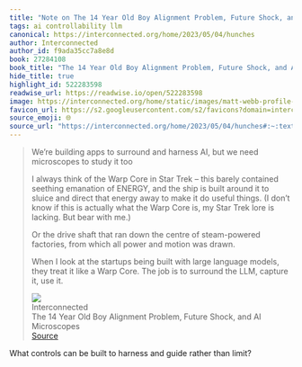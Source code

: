 ```yaml
---
title: "Note on The 14 Year Old Boy Alignment Problem, Future Shock, and AI Microscopes via Interconnected"
tags: ai controllability llm
canonical: https://interconnected.org/home/2023/05/04/hunches
author: Interconnected
author_id: f9ada35cc7a8e8d
book: 27284108
book_title: "The 14 Year Old Boy Alignment Problem, Future Shock, and AI Microscopes"
hide_title: true
highlight_id: 522283598
readwise_url: https://readwise.io/open/522283598
image: https://interconnected.org/home/static/images/matt-webb-profile-square-small.jpg?v=1
favicon_url: https://s2.googleusercontent.com/s2/favicons?domain=interconnected.org
source_emoji: 🌐
source_url: "https://interconnected.org/home/2023/05/04/hunches#:~:text=We%E2%80%99re%20building%20apps,it%2C%20use%20it."
---
```


> We’re building apps to surround and harness AI, but we need microscopes to study it too
> 
> I always think of the Warp Core in Star Trek – this barely contained seething emanation of ENERGY, and the ship is built around it to sluice and direct that energy away to make it do useful things. (I don’t know if this is actually what the Warp Core is, my Star Trek lore is lacking. But bear with me.)
> 
> Or the drive shaft that ran down the centre of steam-powered factories, from which all power and motion was drawn.
> 
> When I look at the startups being built with large language models, they treat it like a Warp Core. The job is to surround the LLM, capture it, use it.
> <div class="quoteback-footer"><div class="quoteback-avatar"><img class="mini-favicon" src="https://s2.googleusercontent.com/s2/favicons?domain=interconnected.org"></div><div class="quoteback-metadata"><div class="metadata-inner"><span style="display:none">FROM:</span><div aria-label="Interconnected" class="quoteback-author"> Interconnected</div><div aria-label="The 14 Year Old Boy Alignment Problem, Future Shock, and AI Microscopes" class="quoteback-title"> The 14 Year Old Boy Alignment Problem, Future Shock, and AI Microscopes</div></div></div><div class="quoteback-backlink"><a target="_blank" aria-label="go to the full text of this quotation" rel="noopener" href="https://interconnected.org/home/2023/05/04/hunches#:~:text=We%E2%80%99re%20building%20apps,it%2C%20use%20it." class="quoteback-arrow"> Source</a></div></div>

What controls can be built to harness and guide rather than limit?